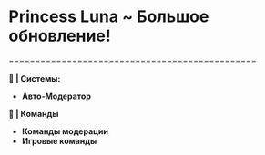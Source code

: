 # Princess Luna ~ Большое обновление!

===============================================

**💙 | Системы:**

* **Авто-Модератор**

**🌙 | Команды**

* **Команды модерации**
* **Игровые команды**